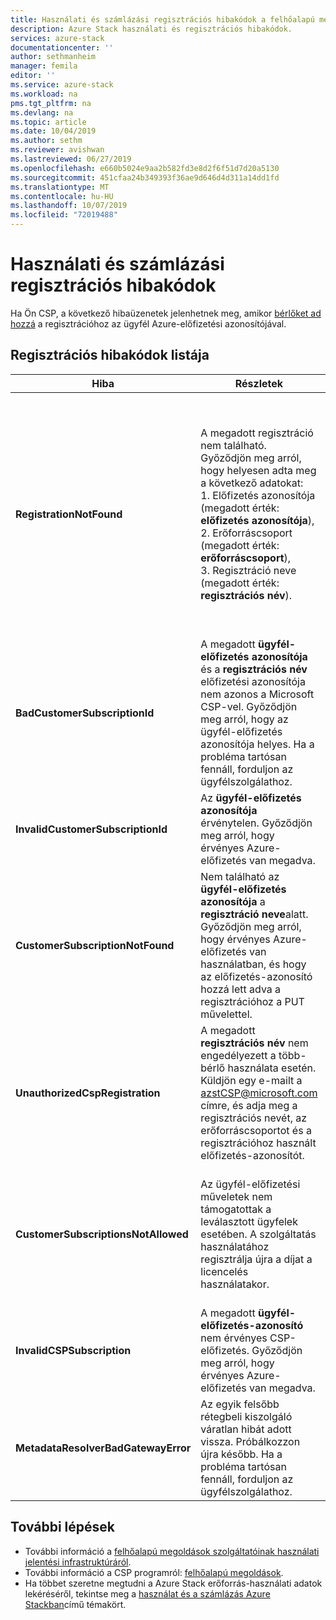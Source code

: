 ```yaml
---
title: Használati és számlázási regisztrációs hibakódok a felhőalapú megoldás-szolgáltatók számára a Azure Stackhoz | Microsoft Docs
description: Azure Stack használati és regisztrációs hibakódok.
services: azure-stack
documentationcenter: ''
author: sethmanheim
manager: femila
editor: ''
ms.service: azure-stack
ms.workload: na
pms.tgt_pltfrm: na
ms.devlang: na
ms.topic: article
ms.date: 10/04/2019
ms.author: sethm
ms.reviewer: avishwan
ms.lastreviewed: 06/27/2019
ms.openlocfilehash: e660b5024e9aa2b582fd3e8d2f6f51d7d20a5130
ms.sourcegitcommit: 451cfaa24b349393f36ae9d646d4d311a14dd1fd
ms.translationtype: MT
ms.contentlocale: hu-HU
ms.lasthandoff: 10/07/2019
ms.locfileid: "72019488"
---
```

# <a name="usage-and-billing-registration-error-codes"></a>Használati és számlázási regisztrációs hibakódok

Ha Ön CSP, a következő hibaüzenetek jelenhetnek meg, amikor [bérlőket ad hozzá](azure-stack-csp-ref-operations.md#add-tenant-to-registration) a regisztrációhoz az ügyfél Azure-előfizetési azonosítójával.

## <a name="list-of-registration-error-codes"></a>Regisztrációs hibakódok listája

| Hiba                           | Részletek                                                                                                                                                                                                                                                                                                                           | Megjegyzések                                                                                                                                                                                                                                                                                                                                                                                                                                                                                                                                                                                                            |
|---------------------------------|-----------------------------------------------------------------------------------------------------------------------------------------------------------------------------------------------------------------------------------------------------------------------------------------------------------------------------------|---------------------------------------------------------------------------------------------------------------------------------------------------------------------------------------------------------------------------------------------------------------------------------------------------------------------------------------------------------------------------------------------------------------------------------------------------------------------------------------------------------------------------------------------------------------------------------------------------------------------|
| **RegistrationNotFound**            | A megadott regisztráció nem található. Győződjön meg arról, hogy helyesen adta meg a következő adatokat:<br>1. Előfizetés azonosítója (megadott érték: **előfizetés azonosítója**),<br>2. Erőforráscsoport (megadott érték: **erőforráscsoport**),<br>3. Regisztráció neve (megadott érték: **regisztrációs név**).                             | Ez a hiba általában akkor fordul elő, ha a kezdeti regisztrációra mutató információk helytelenek. Ha ellenőriznie kell az erőforráscsoportot és a regisztráció nevét, megkeresheti a Azure Portalban az összes erőforrás listázásával. Ha egynél több regisztrációs erőforrást talál, tekintse meg a tulajdonságok **CloudDeploymentID** , és válassza ki azt a regisztrációt, amelynek **CloudDeploymentID** megfelel a felhőnek. A **CloudDeploymentID**megkereséséhez ezt a PowerShell-parancsot Azure stack használhatja:<br>`$azureStackStampInfo = Invoke-Command -Session $session -ScriptBlock { Get-AzureStackStampInformation }` |
| **BadCustomerSubscriptionId**       | A megadott **ügyfél-előfizetés azonosítója** és a **regisztrációs név** előfizetési azonosítója nem azonos a Microsoft CSP-vel. Győződjön meg arról, hogy az ügyfél-előfizetés azonosítója helyes. Ha a probléma tartósan fennáll, forduljon az ügyfélszolgálathoz. | Ez a hiba akkor fordul elő, ha az ügyfél-előfizetés CSP-előfizetés, de egy olyan CSP-partnerre mutat, amely eltér a kezdeti regisztráció során használt előfizetéstől. Ez az ellenőrzés egy olyan helyzet elkerülését eredményezi, amely a használt Azure Stackért nem felelős CSP-partner számlázását eredményezné.                                                                                                                                                                                                                                                                          |
| **InvalidCustomerSubscriptionId**   | Az **ügyfél-előfizetés azonosítója** érvénytelen. Győződjön meg arról, hogy érvényes Azure-előfizetés van megadva.                                                                                                                                                                         |                                                                                                                                                                                                                                                                                                                                                                                                                                                                                                                                                                                                                     |
| **CustomerSubscriptionNotFound**    | Nem található az **ügyfél-előfizetés azonosítója** a **regisztráció neve**alatt. Győződjön meg arról, hogy érvényes Azure-előfizetés van használatban, és hogy az előfizetés-azonosító hozzá lett adva a regisztrációhoz a PUT művelettel.                                                   | Ez a hiba akkor fordul elő, amikor egy bérlőt hozzáadtak egy előfizetéshez, és az ügyfél-előfizetés nem található a regisztrációhoz. Az ügyfél nem lett hozzáadva a regisztrációhoz, vagy az előfizetés-azonosító helytelenül lett írva.                                                                                                                                                                                                                                                                                                                                |
| **UnauthorizedCspRegistration**     | A megadott **regisztrációs név** nem engedélyezett a több-bérlő használata esetén. Küldjön egy e-mailt a azstCSP@microsoft.com címre, és adja meg a regisztrációs nevét, az erőforráscsoportot és a regisztrációhoz használt előfizetés-azonosítót.                                                                                    | A bérlők felvételének megkezdése előtt jóvá kell hagynia a regisztrációt a Microsoft több bérlője számára.                                                                                                                                                                                                                                                                                                                                                                                             |
| **CustomerSubscriptionsNotAllowed** | Az ügyfél-előfizetési műveletek nem támogatottak a leválasztott ügyfelek esetében. A szolgáltatás használatához regisztrálja újra a díjat a licencelés használatakor.                                                                                                                                                                    | A regisztráció, amelyhez bérlőket kíván felvenni, a kapacitás regisztrálása; Ez azt eredményezi, hogy a regisztráció létrehozásakor a rendszer `BillingModel Capacity` paramétert használta. A bérlők hozzáadására csak az Ön által használt használati regisztrációk engedélyezettek. A `BillingModel PayAsYouUse` paraméterrel újra regisztrálnia kell.                                                                                                                                                                                                                                                                                          |
| **InvalidCSPSubscription**          | A megadott **ügyfél-előfizetés-azonosító** nem érvényes CSP-előfizetés. Győződjön meg arról, hogy érvényes Azure-előfizetés van megadva.                                                                                                                                                        | Ennek legvalószínűbb oka az, hogy az ügyfél-előfizetés típusa nem megfelelő.                                                                                                                                                                                                                                                                                                                                                                                                                                                                                                                                        |
| **MetadataResolverBadGatewayError** | Az egyik felsőbb rétegbeli kiszolgáló váratlan hibát adott vissza. Próbálkozzon újra később. Ha a probléma tartósan fennáll, forduljon az ügyfélszolgálathoz.                                                                                                                                                                                                |                                                                                                                                                                                                                                                                                                                                                                                                                                                                                                                                                                                                                     |

## <a name="next-steps"></a>További lépések

- További információ a [felhőalapú megoldások szolgáltatóinak használati jelentési infrastruktúráról](azure-stack-csp-ref-infrastructure.md).
- További információ a CSP programról: [felhőalapú megoldások](https://partner.microsoft.com/solutions/microsoft-cloud-solutions).
- Ha többet szeretne megtudni a Azure Stack erőforrás-használati adatok lekéréséről, tekintse meg a [használat és a számlázás Azure Stackban](azure-stack-billing-and-chargeback.md)című témakört.
